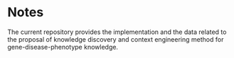 # Notes
The current repository provides the implementation and the data related to the proposal of knowledge discovery and context engineering method for gene-disease-phenotype knowledge. 
